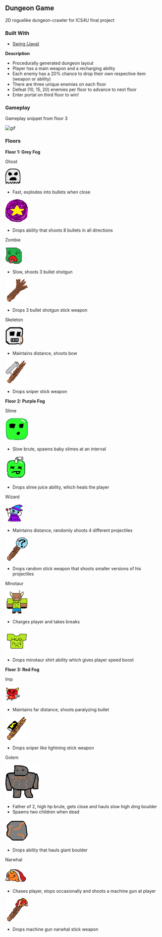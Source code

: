 ## Dungeon Game

2D roguelike dungeon-crawler for ICS4U final project

### Built With

- [Swing (Java)](https://docs.oracle.com/javase/8/docs/api/index.html?javax/swing/package-summary.html)

**Description**

- Procedurally generated dungeon layout
- Player has a main weapon and a recharging ability
- Each enemy has a 20% chance to drop their own respective item (weapon or ability)
- There are three unique enemies on each floor
- Defeat (10, 15, 20) enemies per floor to advance to next floor
- Enter portal on third floor to win!

### Gameplay

Gameplay snippet from floor 3

![gif](src/Assets/example.gif)

### Floors

**Floor 1: Grey Fog**

Ghost

![img](src/Assets/ghost.png)

- Fast, explodes into bullets when close

![img](src/Assets/magic_ball.png)

- Drops ability that shoots 8 bullets in all directions

Zombie

![img](src/Assets/zombie.png)

- Slow, shoots 3 bullet shotgun

![img](src/Assets/triple_stick.png)

- Drops 3 bullet shotgun stick weapon

Skeleton

![img](src/Assets/skeleton.png)

- Maintains distance, shoots bow

![img](src/Assets/sniper_stick.png)

- Drops sniper stick weapon

**Floor 2: Purple Fog**

Slime

![img](src/Assets/slime.png)

- Slow brute, spawns baby slimes at an interval

![img](src/Assets/slime_juice.png)

- Drops slime juice ability, which heals the player

Wizard

![img](src/Assets/wizard.png)

- Maintains distance, randomly shoots 4 different projectiles

![img](src/Assets/random_stick.png)

- Drops random stick weapon that shoots smaller versions of his projectiles

Minotaur

![img](src/Assets/minotaur.png)

- Charges player and takes breaks

![img](src/Assets/minotaur_shirt.png)

- Drops minotaur shirt ability which gives player speed boost

**Floor 3: Red Fog**

Imp

![img](src/Assets/imp.png)

- Maintains far distance, shoots paralyzing bullet

![img](src/Assets/lightning_stick.png)

- Drops sniper like lightning stick weapon

Golem

![img](src/Assets/golem.png)

- Father of 2, high hp brute, gets close and hauls slow high dmg boulder
- Spawns two children when dead

![img](src/Assets/rock_ability.png)

- Drops ability that hauls giant boulder

Narwhal

![img](src/Assets/narwhal.png)

- Chases player, stops occasionally and shoots a machine gun at player

![img](src/Assets/narwhal_stick.png)

- Drops machine gun narwhal stick weapon